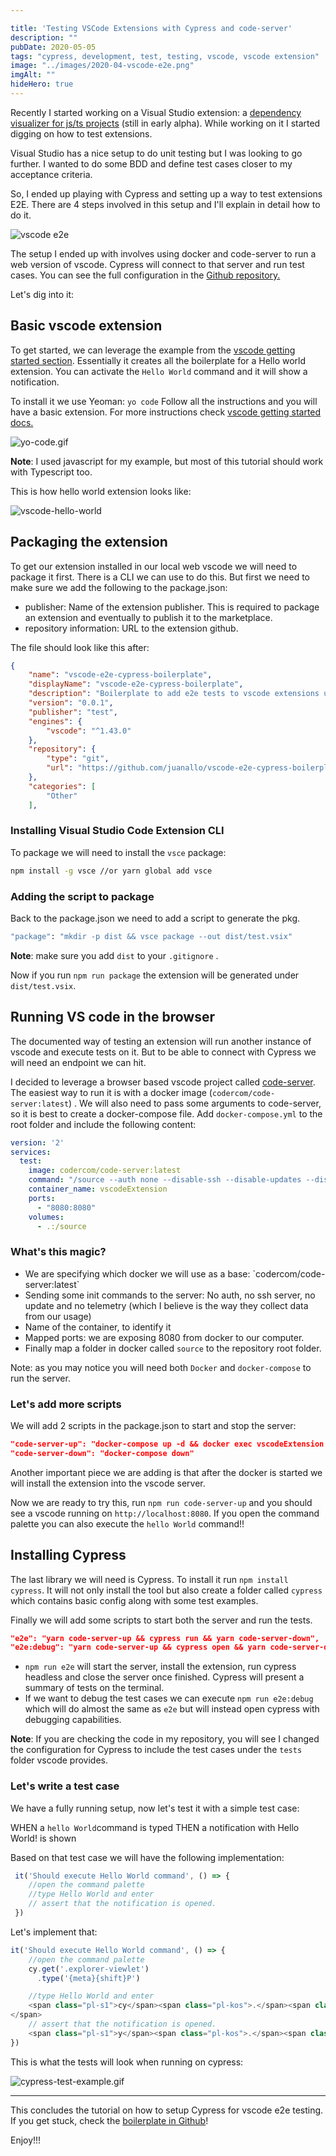 ```yaml
---

title: 'Testing VSCode Extensions with Cypress and code-server'
description: ""
pubDate: 2020-05-05
tags: "cypress, development, test, testing, vscode, vscode extension"
image: "../images/2020-04-vscode-e2e.png"
imgAlt: ""
hideHero: true
---
```

Recently I started working on a Visual Studio extension: a [dependency visualizer for js/ts projects](https://marketplace.visualstudio.com/items?itemName=juanallo.vscode-dependency-cruiser&ssr=false#overview) (still in early alpha). While working on it I started digging on how to test extensions.

Visual Studio has a nice setup to do unit testing but I was looking to go further. I wanted to do some BDD and define test cases closer to my acceptance criteria.

So, I ended up playing with Cypress and setting up a way to test extensions E2E. There are 4 steps involved in this setup and I'll explain in detail how to do it.

![vscode e2e](../images/2020-04-vscode-e2e.png)

The setup I ended up with involves using docker and code-server to run a web version of vscode. Cypress will connect to that server and run test cases. You can see the full configuration in the [Github repository.](https://github.com/juanallo/vscode-e2e-cypress-boilerplate)

Let's dig into it:

## Basic vscode extension

To get started, we can leverage the example from the [vscode getting started section](https://code.visualstudio.com/api/get-started/your-first-extension). Essentially it creates all the boilerplate for a Hello world extension. You can activate the `Hello World` command and it will show a notification.

To install it we use Yeoman: `yo code` Follow all the instructions and you will have a basic extension. For more instructions check [vscode getting started docs.](https://code.visualstudio.com/api/get-started/your-first-extension)

![yo-code.gif](../images/2020-05-yo-code.gif)

**Note**: I used javascript for my example, but most of this tutorial should work with Typescript too.

This is how hello world extension looks like:

![vscode-hello-world](../images/2020-05-vscode-hello-world.gif)

## Packaging the extension

To get our extension installed in our local web vscode we will need to package it first. There is a CLI we can use to do this. But first we need to make sure we add the following to the package.json:

- publisher: Name of the extension publisher. This is required to package an extension and eventually to publish it to the marketplace.
- repository information: URL to the extension github.

The file should look like this after:

```json
{
    "name": "vscode-e2e-cypress-boilerplate",
    "displayName": "vscode-e2e-cypress-boilerplate",
    "description": "Boilerplate to add e2e tests to vscode extensions using Cypress.io and code-server",
    "version": "0.0.1",
    "publisher": "test",
    "engines": {
        "vscode": "^1.43.0"
    },
    "repository": {
        "type": "git",
        "url": "https://github.com/juanallo/vscode-e2e-cypress-boilerplate.git"
    },
    "categories": [
        "Other"
    ],
```

### Installing Visual Studio Code Extension CLI

To package we will need to install the `vsce` package:

```bash
npm install -g vsce //or yarn global add vsce
```

### Adding the script to package

Back to the package.json we need to add a script to generate the pkg.

```bash
"package": "mkdir -p dist && vsce package --out dist/test.vsix"
```

**Note**: make sure you add `dist` to your `.gitignore` .

Now if you run `npm run package` the extension will be generated under `dist/test.vsix`.

## Running VS code in the browser

The documented way of testing an extension will run another instance of vscode and execute tests on it. But to be able to connect with Cypress we will need an endpoint we can hit.

I decided to leverage a browser based vscode project called [code-server](https://github.com/cdr/code-server). The easiest way to run it is with a docker image (`codercom/code-server:latest`) . We will also need to pass some arguments to code-server, so it is best to create a docker-compose file. Add `docker-compose.yml` to the root folder and include the following content:

```yml
version: '2'
services:
  test:
    image: codercom/code-server:latest
    command: "/source --auth none --disable-ssh --disable-updates --disable-telemetry"
    container_name: vscodeExtension
    ports:
      - "8080:8080"
    volumes:
      - .:/source
```

### What's this magic?

- We are specifying which docker we will use as a base: \`codercom/code-server:latest\`
- Sending some init commands to the server: No auth, no ssh server, no update and no telemetry (which I believe is the way they collect data from our usage)
- Name of the container, to identify it
- Mapped ports: we are exposing 8080 from docker to our computer.
- Finally map a folder in docker called `source` to the repository root folder.

Note: as you may notice you will need both `Docker` and `docker-compose` to run the server.

### Let's add more scripts

We will add 2 scripts in the package.json to start and stop the server:

```json
"code-server-up": "docker-compose up -d && docker exec vscodeExtension code-server --install-extension /source/dist/test.vsix",
"code-server-down": "docker-compose down"
```

Another important piece we are adding is that after the docker is started we will install the extension into the vscode server.

Now we are ready to try this, run `npm run code-server-up` and you should see a vscode running on `http://localhost:8080`. If you open the command palette you can also execute the `hello World` command!!

## Installing Cypress

The last library we will need is Cypress. To install it run `npm install cypress`. It will not only install the tool but also create a folder called `cypress` which contains basic config along with some test examples.

Finally we will add some scripts to start both the server and run the tests.

```json
"e2e": "yarn code-server-up && cypress run && yarn code-server-down",
"e2e:debug": "yarn code-server-up && cypress open && yarn code-server-down"
```

- `npm run e2e` will start the server, install the extension, run cypress headless and close the server once finished. Cypress will present a summary of tests on the terminal.
- If we want to debug the test cases we can execute `npm run e2e:debug` which will do almost the same as `e2e` but will instead open cypress with debugging capabilities.

**Note**: If you are checking the code in my repository, you will see I changed the configuration for Cypress to include the test cases under the `tests` folder vscode provides.

### Let's write a test case

We have a fully running setup, now let's test it with a simple test case:

<p class="note">
WHEN a <code>hello World</code>command is typed THEN a notification with Hello World! is shown
</p>

Based on that test case we will have the following implementation:

```js
 it('Should execute Hello World command', () => {
    //open the command palette
    //type Hello World and enter
    // assert that the notification is opened.
 })
```

Let's implement that:

```js
it('Should execute Hello World command', () => {
    //open the command palette
    cy.get('.explorer-viewlet')
      .type('{meta}{shift}P')

    //type Hello World and enter
    <span class="pl-s1">cy</span><span class="pl-kos">.</span><span class="pl-en">focused</span><span class="pl-kos">(</span><span class="pl-kos">)</span><span class="pl-kos">.</span><span class="pl-en">type</span><span class="pl-kos">(</span><span class="pl-s1">'Hello World'</span><span class="pl-kos">)
</span>
    // assert that the notification is opened.
    <span class="pl-s1">y</span><span class="pl-kos">.</span><span class="pl-en">findByText</span><span class="pl-kos">(</span><span class="pl-s">'Hello World!'</span><span class="pl-kos">)</span><span class="pl-kos">.</span><span class="pl-en">should</span><span class="pl-kos">(</span><span class="pl-s">'exist'</span><span class="pl-kos">)</span>
})
```

This is what the tests will look when running on cypress:

![cypress-test-example.gif](../images/2020-05-cypress-test-example.gif)

---

This concludes the tutorial on how to setup Cypress for vscode e2e testing. If you get stuck, check the [boilerplate in Github](https://github.com/juanallo/vscode-e2e-cypress-boilerplate)!

Enjoy!!!
